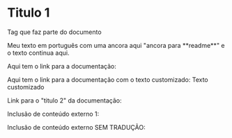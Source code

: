 ﻿<table-of-contents/>

<h1 name="title1">Titulo 1</h1>
      
<unknow-tag
  attr1="value"
  attr2="value"
  attr3="value">
  Tag que faz parte do documento
</unknow-tag>

<p>Meu texto em português com uma ancora aqui "<anchor-set name="readme">ancora para **readme**</anchor-set>" e o texto
continua aqui.</p>

<p>Aqui tem o link para a documentação: <anchor-get name="documentation" /></p>
<p>Aqui tem o link para a documentação com o texto customizado: <anchor-get name="documentation">Texto customizado</anchor-get></p>
<p>Link para o "titulo 2" da documentação: <anchor-get name="doc-title2" /></p>
<p>Inclusão de conteúdo externo 1:</p>
<include href="Sample/Page1.md" />

<p>Inclusão de conteúdo externo SEM TRADUÇÃO:</p>
<no-translation>
  <include href="Sample/Page1_2.md" />
</no-translation>
